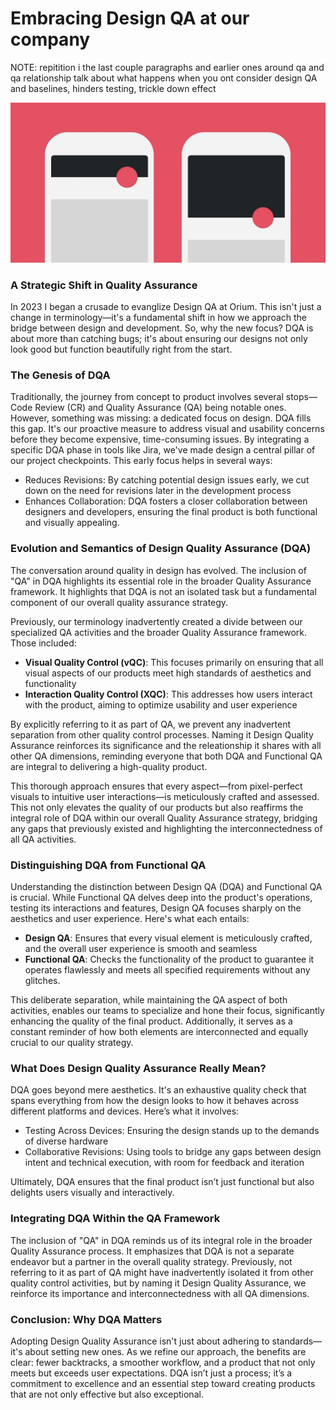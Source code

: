 # Embracing Design QA at our company

NOTE: repitition i the last couple paragraphs and earlier ones around qa and qa relationship
talk about what happens when you ont consider design QA and baselines, hinders testing, trickle down effect

![Image](../images/article/cover1.png)

### A Strategic Shift in Quality Assurance
In 2023 I began a crusade to evanglize Design QA at Orium. This isn't just a change in terminology—it's a fundamental shift in how we approach the bridge between design and development. So, why the new focus? DQA is about more than catching bugs; it's about ensuring our designs not only look good but function beautifully right from the start.

### The Genesis of DQA
Traditionally, the journey from concept to product involves several stops—Code Review (CR) and Quality Assurance (QA) being notable ones. However, something was missing: a dedicated focus on design. DQA fills this gap. It's our proactive measure to address visual and usability concerns before they become expensive, time-consuming issues. By integrating a specific DQA phase in tools like Jira, we've made design a central pillar of our project checkpoints.
This early focus helps in several ways:
- Reduces Revisions: By catching potential design issues early, we cut down on the need for revisions later in the development process
- Enhances Collaboration: DQA fosters a closer collaboration between designers and developers, ensuring the final product is both functional and visually appealing.

### Evolution and Semantics of Design Quality Assurance (DQA)
The conversation around quality in design has evolved. The inclusion of "QA" in DQA highlights its essential role in the broader Quality Assurance framework. It highlights that DQA is not an isolated task but a fundamental component of our overall quality assurance strategy. 

Previously, our terminology inadvertently created a divide between our specialized QA activities and the broader Quality Assurance framework. Those included:

- **Visual Quality Control (vQC)**: This focuses primarily on ensuring that all visual aspects of our products meet high standards of aesthetics and functionality
- **Interaction Quality Control (XQC)**: This addresses how users interact with the product, aiming to optimize usability and user experience

By explicitly referring to it as part of QA, we prevent any inadvertent separation from other quality control processes. Naming it Design Quality Assurance reinforces its significance and the releationship it shares with all other QA dimensions, reminding everyone that both DQA and Functional QA are integral to delivering a high-quality product.

This thorough approach ensures that every aspect—from pixel-perfect visuals to intuitive user interactions—is meticulously crafted and assessed. This not only elevates the quality of our products but also reaffirms the integral role of DQA within our overall Quality Assurance strategy, bridging any gaps that previously existed and highlighting the interconnectedness of all QA activities.

### Distinguishing DQA from Functional QA
Understanding the distinction between Design QA (DQA) and Functional QA is crucial. While Functional QA delves deep into the product's operations, testing its interactions and features, Design QA focuses sharply on the aesthetics and user experience. Here's what each entails:

- **Design QA**: Ensures that every visual element is meticulously crafted, and the overall user experience is smooth and seamless
- **Functional QA**: Checks the functionality of the product to guarantee it operates flawlessly and meets all specified requirements without any glitches.

This deliberate separation, while maintaining the QA aspect of both activities, enables our teams to specialize and hone their focus, significantly enhancing the quality of the final product. Additionally, it serves as a constant reminder of how both elements are interconnected and equally crucial to our quality strategy.


### What Does Design Quality Assurance Really Mean?
DQA goes beyond mere aesthetics. It's an exhaustive quality check that spans everything from how the design looks to how it behaves across different platforms and devices. Here’s what it involves:
- Testing Across Devices: Ensuring the design stands up to the demands of diverse hardware
- Collaborative Revisions: Using tools to bridge any gaps between design intent and technical execution, with room for feedback and iteration

Ultimately, DQA ensures that the final product isn’t just functional but also delights users visually and interactively.

### Integrating DQA Within the QA Framework
The inclusion of "QA" in DQA reminds us of its integral role in the broader Quality Assurance process. It emphasizes that DQA is not a separate endeavor but a partner in the overall quality strategy. Previously, not referring to it as part of QA might have inadvertently isolated it from other quality control activities, but by naming it Design Quality Assurance, we reinforce its importance and interconnectedness with all QA dimensions.

### Conclusion: Why DQA Matters
Adopting Design Quality Assurance isn't just about adhering to standards—it's about setting new ones. As we refine our approach, the benefits are clear: fewer backtracks, a smoother workflow, and a product that not only meets but exceeds user expectations. DQA isn’t just a process; it’s a commitment to excellence and an essential step toward creating products that are not only effective but also exceptional.
